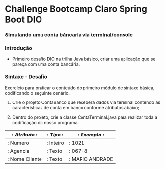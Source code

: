 # Challenge Bootcamp Claro Spring Boot DIO

### Simulando uma conta báncaria via terminal/console

### Introdução

- Primeiro desafio DIO na trilha Java básico, criar uma aplicação que se pareça com uma conta bancária.

### Sintaxe - Desafio

Exercício para praticar o conteúdo do primeiro módulo de sintaxe básica, codificando o seguinte cenário.

1. Crie o projeto ContaBanco que receberá dados via terminal contendo as características de conta em banco conforme atributos abaixo;

2. Dentro do projeto, crie a classe ContaTerminal.java para realizar toda a codificação do nosso programa.

|: *Atributo* : | : *Tipo* : | : *Exemplo* :    |
|-------------- | ---------- | ---------------- |
|: Numero       | : Inteiro  | : 1021           |
|: Agencia      | : Texto    | : 067-8          |
|: Nome Cliente | : Texto    | : MARIO ANDRADE  |
